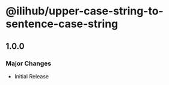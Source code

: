 # @ilihub/upper-case-string-to-sentence-case-string

## 1.0.0

### Major Changes

- Initial Release
